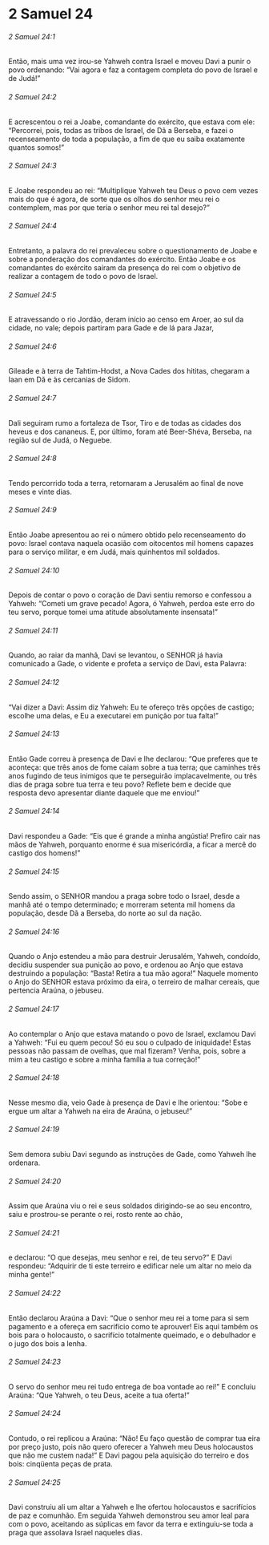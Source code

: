 # 2 Samuel 24

###### 2 Samuel 24:1

Então, mais uma vez irou-se Yahweh contra Israel e moveu Davi a punir o povo ordenando: “Vai agora e faz a contagem completa do povo de Israel e de Judá!”

###### 2 Samuel 24:2

E acrescentou o rei a Joabe, comandante do exército, que estava com ele: “Percorrei, pois, todas as tribos de Israel, de Dã a Berseba, e fazei o recenseamento de toda a população, a fim de que eu saiba exatamente quantos somos!”

###### 2 Samuel 24:3

E Joabe respondeu ao rei: “Multiplique Yahweh teu Deus o povo cem vezes mais do que é agora, de sorte que os olhos do senhor meu rei o contemplem, mas por que teria o senhor meu rei tal desejo?”

###### 2 Samuel 24:4

Entretanto, a palavra do rei prevaleceu sobre o questionamento de Joabe e sobre a ponderação dos comandantes do exército. Então Joabe e os comandantes do exército saíram da presença do rei com o objetivo de realizar a contagem de todo o povo de Israel.

###### 2 Samuel 24:5

E atravessando o rio Jordão, deram início ao censo em Aroer, ao sul da cidade, no vale; depois partiram para Gade e de lá para Jazar,

###### 2 Samuel 24:6

Gileade e à terra de Tahtim-Hodst, a Nova Cades dos hititas, chegaram a Iaan em Dã e às cercanias de Sidom.

###### 2 Samuel 24:7

Dali seguiram rumo a fortaleza de Tsor, Tiro e de todas as cidades dos heveus e dos cananeus. E, por último, foram até Beer-Shéva, Berseba, na região sul de Judá, o Neguebe.

###### 2 Samuel 24:8

Tendo percorrido toda a terra, retornaram a Jerusalém ao final de nove meses e vinte dias.

###### 2 Samuel 24:9

Então Joabe apresentou ao rei o número obtido pelo recenseamento do povo: Israel contava naquela ocasião com oitocentos mil homens capazes para o serviço militar, e em Judá, mais quinhentos mil soldados.

###### 2 Samuel 24:10

Depois de contar o povo o coração de Davi sentiu remorso e confessou a Yahweh: “Cometi um grave pecado! Agora, ó Yahweh, perdoa este erro do teu servo, porque tomei uma atitude absolutamente insensata!”

###### 2 Samuel 24:11

Quando, ao raiar da manhã, Davi se levantou, o SENHOR já havia comunicado a Gade, o vidente e profeta a serviço de Davi, esta Palavra:

###### 2 Samuel 24:12

“Vai dizer a Davi: Assim diz Yahweh: Eu te ofereço três opções de castigo; escolhe uma delas, e Eu a executarei em punição por tua falta!”

###### 2 Samuel 24:13

Então Gade correu à presença de Davi e lhe declarou: “Que preferes que te aconteça: que três anos de fome caiam sobre a tua terra; que caminhes três anos fugindo de teus inimigos que te perseguirão implacavelmente, ou três dias de praga sobre tua terra e teu povo? Reflete bem e decide que resposta devo apresentar diante daquele que me enviou!”

###### 2 Samuel 24:14

Davi respondeu a Gade: “Eis que é grande a minha angústia! Prefiro cair nas mãos de Yahweh, porquanto enorme é sua misericórdia, a ficar a mercê do castigo dos homens!”

###### 2 Samuel 24:15

Sendo assim, o SENHOR mandou a praga sobre todo o Israel, desde a manhã até o tempo determinado; e morreram setenta mil homens da população, desde Dã a Berseba, do norte ao sul da nação.

###### 2 Samuel 24:16

Quando o Anjo estendeu a mão para destruir Jerusalém, Yahweh, condoído, decidiu suspender sua punição ao povo, e ordenou ao Anjo que estava destruindo a população: “Basta! Retira a tua mão agora!” Naquele momento o Anjo do SENHOR estava próximo da eira, o terreiro de malhar cereais, que pertencia Araúna, o jebuseu.

###### 2 Samuel 24:17

Ao contemplar o Anjo que estava matando o povo de Israel, exclamou Davi a Yahweh: “Fui eu quem pecou! Só eu sou o culpado de iniquidade! Estas pessoas não passam de ovelhas, que mal fizeram? Venha, pois, sobre a mim a teu castigo e sobre a minha família a tua correção!”

###### 2 Samuel 24:18

Nesse mesmo dia, veio Gade à presença de Davi e lhe orientou: “Sobe e ergue um altar a Yahweh na eira de Araúna, o jebuseu!”

###### 2 Samuel 24:19

Sem demora subiu Davi segundo as instruções de Gade, como Yahweh lhe ordenara.

###### 2 Samuel 24:20

Assim que Araúna viu o rei e seus soldados dirigindo-se ao seu encontro, saiu e prostrou-se perante o rei, rosto rente ao chão,

###### 2 Samuel 24:21

e declarou: “O que desejas, meu senhor e rei, de teu servo?” E Davi respondeu: “Adquirir de ti este terreiro e edificar nele um altar no meio da minha gente!”

###### 2 Samuel 24:22

Então declarou Araúna a Davi: “Que o senhor meu rei a tome para si sem pagamento e a ofereça em sacrifício como te aprouver! Eis aqui também os bois para o holocausto, o sacrifício totalmente queimado, e o debulhador e o jugo dos bois a lenha.

###### 2 Samuel 24:23

O servo do senhor meu rei tudo entrega de boa vontade ao rei!” E concluiu Araúna: “Que Yahweh, o teu Deus, aceite a tua oferta!”

###### 2 Samuel 24:24

Contudo, o rei replicou a Araúna: “Não! Eu faço questão de comprar tua eira por preço justo, pois não quero oferecer a Yahweh meu Deus holocaustos que não me custem nada!” E Davi pagou pela aquisição do terreiro e dos bois: cinqüenta peças de prata.

###### 2 Samuel 24:25

Davi construiu ali um altar a Yahweh e lhe ofertou holocaustos e sacrifícios de paz e comunhão. Em seguida Yahweh demonstrou seu amor leal para com o povo, aceitando as súplicas em favor da terra e extinguiu-se toda a praga que assolava Israel naqueles dias.

